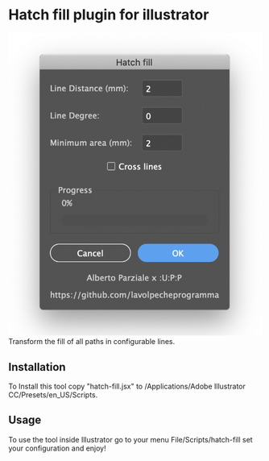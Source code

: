 # Hatch fill plugin for illustrator

![Hatch fill plugin preview](hatch-fill-plugin.png?raw=true)
Transform the fill of all paths in configurable lines.

## Installation

To Install this tool copy "hatch-fill.jsx" to /Applications/Adobe Illustrator CC/Presets/en_US/Scripts.


## Usage

To use the tool inside Illustrator go to your menu File/Scripts/hatch-fill set your configuration and enjoy! 